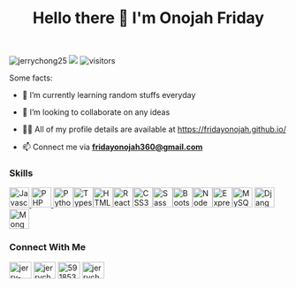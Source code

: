 <!-- ### Hi there 👋 -->

<!--
**fridayonojah/fridayonojah** is a ✨ _special_ ✨ repository because its `README.md` (this file) appears on your GitHub profile.

Here are some ideas to get you started:

- 🔭 I’m currently working on ...
- 🌱 I’m currently learning ...
- 👯 I’m looking to collaborate on ...
- 🤔 I’m looking for help with ...
- 💬 Ask me about ...
- 📫 How to reach me: ...
- 😄 Pronouns: ...
- ⚡ Fun fact: ...
-->
<h1 align="center">Hello there 👋 I'm Onojah Friday</h1>
<!-- <h3 align="center">A Passionate CTO @ Kuala Lumpur, Malaysia</h3>
<h3 align="center">CTO | Ex-Accenture | Cloud | IoT | 5X Multi-Cloud Certified</h3>
<h3 align="center">Certified in AWS, Microsoft Azure, Alibaba Cloud & Terraform</h3> -->

<br/>
<p align="left"> 
  <img src="https://komarev.com/ghpvc/?username=fridayonojah&label=Profile%20views&color=0e75b6&style=flat" alt="jerrychong25" />
  <a href="https://hits.seeyoufarm.com"><img src="https://hits.seeyoufarm.com/api/count/incr/badge.svg?url=https%3A%2F%2Fgithub.com%2Ffridayonojah&count_bg=%2379C83D&title_bg=%23555555&icon=&icon_color=%23E7E7E7&title=hits&edge_flat=false"/></a>
  <img src="https://visitor-badge.laobi.icu/badge?page_id=fridayonojah.fridayonojah" alt="visitors"/>
</p>

Some facts:

<!-- - 🔭 I’m currently working on [malaysia-map-data](https://github.com/jerrychong25/malaysia-map-data) -->

- 🌱 I’m currently learning random stuffs everyday

- 👯 I’m looking to collaborate on any ideas

<!-- - 🤝 I’m looking for help with [malaysia-map-data](https://github.com/jerrychong25/malaysia-map-data) -->

- 👨‍💻 All of my profile details are available at https://fridayonojah.github.io/

- 📫 Connect me via **fridayonojah360@gmail.com**

<!-- - ⚡ Fun fact **Ex-Consultant from Mechatronics Engineering backgrounds** -->

<p align="left">
<h3 align="left">Skills</h3>
<p align="left"><a href="https://docs.microsoft.com/en-us/cpp/?view=msvc-170" target="_blank" rel="noreferrer"><a href="https://developer.mozilla.org/en-US/docs/Web/JavaScript" target="_blank" rel="noreferrer"><img src="https://raw.githubusercontent.com/danielcranney/readme-generator/main/public/icons/skills/javascript-colored.svg" width="36" height="36" alt="Javascript" /> <a href="https://developer.mozilla.org/en-US/docs/Web/JavaScript" target="_blank" rel="noreferrer"><img src="https://upload.wikimedia.org/wikipedia/commons/2/27/PHP-logo.svg" width="36" height="36" alt="PHP" /> </a><a href="https://www.python.org/" target="_blank" rel="noreferrer"><img src="https://raw.githubusercontent.com/danielcranney/readme-generator/main/public/icons/skills/python-colored.svg" width="36" height="36" alt="Python" /></a><a href="https://www.typescriptlang.org/" target="_blank" rel="noreferrer"><img src="https://raw.githubusercontent.com/danielcranney/readme-generator/main/public/icons/skills/typescript-colored.svg" width="36" height="36" alt="Typescript" /></a><a href="https://developer.mozilla.org/en-US/docs/Glossary/HTML5" target="_blank" rel="noreferrer"><img src="https://raw.githubusercontent.com/danielcranney/readme-generator/main/public/icons/skills/html5-colored.svg" width="36" height="36" alt="HTML5" /></a><a href="https://reactjs.org/" target="_blank" rel="noreferrer"><img src="https://raw.githubusercontent.com/danielcranney/readme-generator/main/public/icons/skills/react-colored.svg" width="36" height="36" alt="React" /></a><a href="https://www.w3.org/TR/CSS/#css" target="_blank" rel="noreferrer"><img src="https://raw.githubusercontent.com/danielcranney/readme-generator/main/public/icons/skills/css3-colored.svg" width="36" height="36" alt="CSS3" /></a><a href="https://sass-lang.com/" target="_blank" rel="noreferrer"><img src="https://raw.githubusercontent.com/danielcranney/readme-generator/main/public/icons/skills/sass-colored.svg" width="36" height="36" alt="Sass" /></a><a href="https://getbootstrap.com/" target="_blank" rel="noreferrer"><img src="https://raw.githubusercontent.com/danielcranney/readme-generator/main/public/icons/skills/bootstrap-colored.svg" width="36" height="36" alt="Bootstrap" /></a><a href="https://nodejs.org/en/" target="_blank" rel="noreferrer"><img src="https://raw.githubusercontent.com/danielcranney/readme-generator/main/public/icons/skills/nodejs-colored.svg" width="36" height="36" alt="NodeJS" /></a><a href="https://expressjs.com/" target="_blank" rel="noreferrer"><img src="https://raw.githubusercontent.com/danielcranney/readme-generator/main/public/icons/skills/express-colored.svg" width="36" height="36" alt="Express" /></a><a href="https://www.mysql.com/" target="_blank" rel="noreferrer"><img src="https://raw.githubusercontent.com/danielcranney/readme-generator/main/public/icons/skills/mysql-colored.svg" width="36" height="36" alt="MySQL" /></a> 
  <a href="https://www.djangoproject.com/" target="_blank" rel="noreferrer"><img src="https://upload.wikimedia.org/wikipedia/commons/7/75/Django_logo.svg" width="36" height="36" alt="Django" /></a>
  <a href="#" target="_blank" rel="noreferrer"><img src="https://upload.wikimedia.org/wikipedia/commons/9/93/MongoDB_Logo.svg" width="36" height="36" alt="MongoDb" /></a>
<!--   <a href="https://www.mysql.com/" target="_blank" rel="noreferrer"><img src="https://raw.githubusercontent.com/danielcranney/readme-generator/main/public/icons/skills/mysql-colored.svg" width="36" height="36" alt="MySQL" /></a> -->
  
  </p>

<p align="left">
<h3 align="left">Connect With Me</h3>
<a href="https://www.linkedin.com/in/friday-onojah-660ab4235/" target="blank"><img align="center" src="https://cdn.jsdelivr.net/npm/simple-icons@3.0.1/icons/linkedin.svg" alt="jerry-chong" height="30" width="40" /></a>
<a href="https://twitter.com/onojah_fresh" target="blank"><img align="center" src="https://cdn.jsdelivr.net/npm/simple-icons@3.0.1/icons/twitter.svg" alt="jerrychong25" height="30" width="40" /></a>
<a href="https://stackoverflow.com/users/20981349/onojah-friday" target="blank"><img align="center" src="https://cdn.jsdelivr.net/npm/simple-icons@3.0.1/icons/stackoverflow.svg" alt="5918539" height="30" width="40" /></a>
<a href="https://medium.com/@fridayonojah360" target="blank"><img align="center" src="https://upload.wikimedia.org/wikipedia/commons/0/0d/Medium_%28website%29_logo.svg" alt="jerrychong25" height="30" width="40" /></a>

</p>


